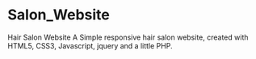 # Salon_Website
Hair Salon Website
A Simple responsive hair salon website, created with HTML5, CSS3, Javascript, jquery and a little PHP.
